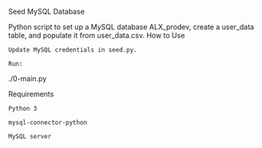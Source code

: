 
Seed MySQL Database

Python script to set up a MySQL database ALX_prodev, create a user_data table, and populate it from user_data.csv.
How to Use

    Update MySQL credentials in seed.py.

    Run:

./0-main.py

Requirements

    Python 3

    mysql-connector-python

    MySQL server